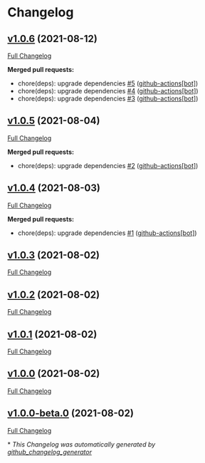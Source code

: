 # Changelog

## [v1.0.6](https://github.com/spacecomx/cdk-organization-billing-alarm/tree/v1.0.6) (2021-08-12)

[Full Changelog](https://github.com/spacecomx/cdk-organization-billing-alarm/compare/v1.0.5...v1.0.6)

**Merged pull requests:**

- chore\(deps\): upgrade dependencies [\#5](https://github.com/spacecomx/cdk-organization-billing-alarm/pull/5) ([github-actions[bot]](https://github.com/apps/github-actions))
- chore\(deps\): upgrade dependencies [\#4](https://github.com/spacecomx/cdk-organization-billing-alarm/pull/4) ([github-actions[bot]](https://github.com/apps/github-actions))
- chore\(deps\): upgrade dependencies [\#3](https://github.com/spacecomx/cdk-organization-billing-alarm/pull/3) ([github-actions[bot]](https://github.com/apps/github-actions))

## [v1.0.5](https://github.com/spacecomx/cdk-organization-billing-alarm/tree/v1.0.5) (2021-08-04)

[Full Changelog](https://github.com/spacecomx/cdk-organization-billing-alarm/compare/v1.0.4...v1.0.5)

**Merged pull requests:**

- chore\(deps\): upgrade dependencies [\#2](https://github.com/spacecomx/cdk-organization-billing-alarm/pull/2) ([github-actions[bot]](https://github.com/apps/github-actions))

## [v1.0.4](https://github.com/spacecomx/cdk-organization-billing-alarm/tree/v1.0.4) (2021-08-03)

[Full Changelog](https://github.com/spacecomx/cdk-organization-billing-alarm/compare/v1.0.3...v1.0.4)

**Merged pull requests:**

- chore\(deps\): upgrade dependencies [\#1](https://github.com/spacecomx/cdk-organization-billing-alarm/pull/1) ([github-actions[bot]](https://github.com/apps/github-actions))

## [v1.0.3](https://github.com/spacecomx/cdk-organization-billing-alarm/tree/v1.0.3) (2021-08-02)

[Full Changelog](https://github.com/spacecomx/cdk-organization-billing-alarm/compare/v1.0.2...v1.0.3)

## [v1.0.2](https://github.com/spacecomx/cdk-organization-billing-alarm/tree/v1.0.2) (2021-08-02)

[Full Changelog](https://github.com/spacecomx/cdk-organization-billing-alarm/compare/v1.0.1...v1.0.2)

## [v1.0.1](https://github.com/spacecomx/cdk-organization-billing-alarm/tree/v1.0.1) (2021-08-02)

[Full Changelog](https://github.com/spacecomx/cdk-organization-billing-alarm/compare/v1.0.0...v1.0.1)

## [v1.0.0](https://github.com/spacecomx/cdk-organization-billing-alarm/tree/v1.0.0) (2021-08-02)

[Full Changelog](https://github.com/spacecomx/cdk-organization-billing-alarm/compare/v1.0.0-beta.0...v1.0.0)

## [v1.0.0-beta.0](https://github.com/spacecomx/cdk-organization-billing-alarm/tree/v1.0.0-beta.0) (2021-08-02)

[Full Changelog](https://github.com/spacecomx/cdk-organization-billing-alarm/compare/05d1c1202831313dc46f5f8e8799267172f7bcb0...v1.0.0-beta.0)



\* *This Changelog was automatically generated by [github_changelog_generator](https://github.com/github-changelog-generator/github-changelog-generator)*
